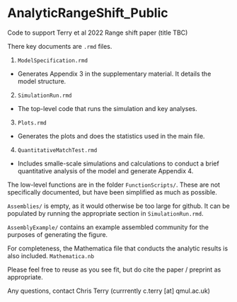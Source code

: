 # AnalyticRangeShift_Public
 Code to support Terry et al 2022 Range shift paper (title TBC)


There  key documents are `.rmd` files. 

1. `ModelSpecification.rmd`
 - Generates Appendix 3 in the supplementary material. It details the model structure. 
2. `SimulationRun.rmd` 
 - The top-level code that runs the simulation and key analyses.
3. `Plots.rmd` 
 - Generates the plots and does the statistics used in the main file. 
4. `QuantitativeMatchTest.rmd`
 - Includes smalle-scale simulations and calculations to conduct a brief quantitative analysis of the model and generate Appendix 4. 
 
The low-level functions are in the folder `FunctionScripts/`. These are not specifically documented, but have been simplified as much as possible.  
 
`Assemblies/` is empty, as it would otherwise be too large for github. It can be populated by running the appropriate section in `SimulationRun.rmd`. 

`AssemblyExample/` contains an example assembled community for the purposes of generating the figure. 
 
 For completeness, the Mathematica file that conducts the analytic results is also included. `Mathematica.nb`
 
 
 Please feel free to reuse as you see fit, but do cite the paper / preprint as appropriate.
 
 Any questions, contact Chris Terry (currrently c.terry [at] qmul.ac.uk)
 
 

